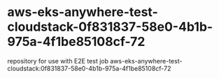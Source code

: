 # aws-eks-anywhere-test-cloudstack-0f831837-58e0-4b1b-975a-4f1be85108cf-72
repository for use with E2E test job aws-eks-anywhere-test-cloudstack:0f831837-58e0-4b1b-975a-4f1be85108cf-72
